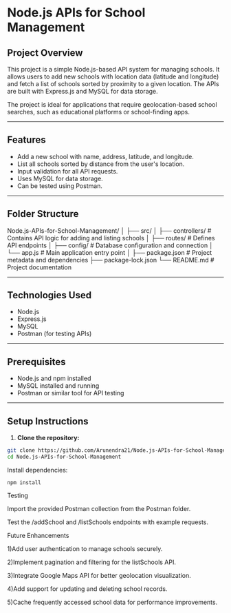 # Node.js APIs for School Management

## Project Overview
This project is a simple Node.js-based API system for managing schools. It allows users to add new schools with location data (latitude and longitude) and fetch a list of schools sorted by proximity to a given location. The APIs are built with Express.js and MySQL for data storage.

The project is ideal for applications that require geolocation-based school searches, such as educational platforms or school-finding apps.

---

## Features
- Add a new school with name, address, latitude, and longitude.
- List all schools sorted by distance from the user's location.
- Input validation for all API requests.
- Uses MySQL for data storage.
- Can be tested using Postman.

---

## Folder Structure 
Node.js-APIs-for-School-Management/
│
├── src/
│ ├── controllers/ # Contains API logic for adding and listing schools
│ ├── routes/ # Defines API endpoints
│ ├── config/ # Database configuration and connection
│ └── app.js # Main application entry point
│
├── package.json # Project metadata and dependencies
├── package-lock.json
└── README.md # Project documentation


---

## Technologies Used
- Node.js
- Express.js
- MySQL
- Postman (for testing APIs)

---

## Prerequisites
- Node.js and npm installed
- MySQL installed and running
- Postman or similar tool for API testing

---

## Setup Instructions

1. **Clone the repository:**
```bash
git clone https://github.com/Arunendra21/Node.js-APIs-for-School-Management.git
cd Node.js-APIs-for-School-Management
```
Install dependencies:
```
npm install
```

Testing

Import the provided Postman collection from the Postman folder.

Test the /addSchool and /listSchools endpoints with example requests.

Future Enhancements

1)Add user authentication to manage schools securely.

2)Implement pagination and filtering for the listSchools API.

3)Integrate Google Maps API for better geolocation visualization.

4)Add support for updating and deleting school records.

5)Cache frequently accessed school data for performance improvements.

